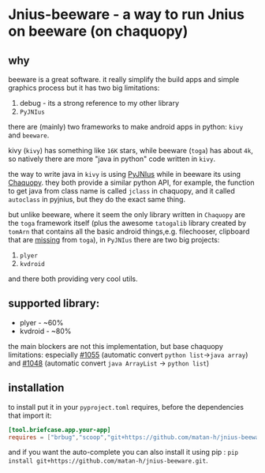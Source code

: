 # Jnius-beeware - a way to run Jnius on beeware (on chaquopy)

## why

beeware is a great software. it really simplify the build apps and simple graphics process
but it has two big limitations:

1. debug - its a strong reference to my other library
2. `PyJNIus`

there are (mainly) two frameworks to make android apps in python: `kivy` and `beeware`.

kivy (`kivy`) has something like `16K` stars, while beeware (`toga`) has about `4k`, so natively there are more "java in python" code written in `kivy`.

the way to write java in `kivy` is using [PyJNIus](https://github.com/kivy/pyjnius) while in beeware its using [Chaquopy](https://github.com/chaquo/chaquopy).
they both provide a similar python API, for example, the function to get java from class name is called `jclass` in chaquopy, and it called `autoclass` in pyjnius, but they do the exact same thing.

but unlike beeware, where it seem the only library written in `Chaquopy` are the `toga` framework itself (plus the awesome `tatogalib` library created by `tomArn` that contains all the basic android things,e.g. filechooser, clipboard that are [m](https://github.com/beeware/toga/pull/1158)[i](https://github.com/beeware/toga/pull/1191)[s](https://github.com/beeware/toga/issues/1192)[s](https://bitbucket.org/TomArn/tatogalib/src/main/src/tatogalib/system/notifications/android.py)[i](https://bitbucket.org/TomArn/tatogalib/src/main/src/tatogalib/uri_io/urioutputstream/android.py)[n](https://bitbucket.org/TomArn/tatogalib/src/main/src/tatogalib/ui/window.py)[g](https://bitbucket.org/TomArn/tatogalib/src/main/src/tatogalib/uri_io/urifilebrowser/android.py) from `toga`), in `PyJNIus` there are two big projects: 

1. `plyer`
2. `kvdroid`

and there both providing very cool utils.

## supported library:

* plyer - ~60%
* kvdroid - ~80%

the main blockers are not this implementation, but base chaquopy limitations: especially [#1055](https://github.com/chaquo/chaquopy/issues/1055) (automatic convert `python list`->`java array`) and [#1048](https://github.com/chaquo/chaquopy/issues/1048) (automatic convert `java ArrayList` -> `python list`)

## installation

to install put it in your `pyproject.toml` requires, before the dependencies that import it:

```toml
[tool.briefcase.app.your-app]
requires = ["brbug","scoop","git+https://github.com/matan-h/jnius-beeware.git","kvdroid"]
```

and if you want the auto-complete you can also install it using pip : `pip install git+https://github.com/matan-h/jnius-beeware.git`.